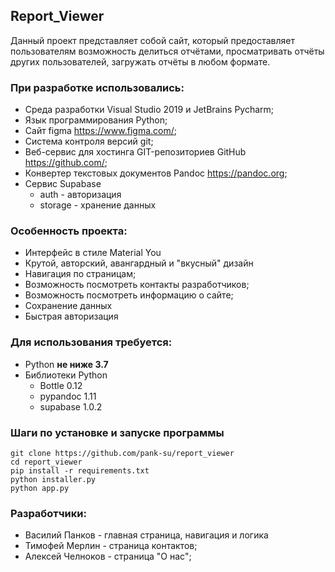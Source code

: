 ## Report_Viewer

Данный проект представляет собой сайт, который предоставляет пользователям возможность
делиться отчётами, просматривать отчёты других пользователей, загружать отчёты в любом формате.

### При разработке использовались:
- Среда разработки Visual Studio 2019 и JetBrains Pycharm;
- Язык программирования Python;
- Сайт figma https://www.figma.com/;
- Система контроля версий git;
- Веб-сервис для хостинга GIT-репозиториев GitHub https://github.com/;
- Конвертер текстовых документов Pandoc https://pandoc.org;
- Сервис Supabase
  - auth - авторизация
  - storage - хранение данных


### Особенность проекта:
- Интерфейс в стиле Material You
- Крутой, авторский, авангардный и "вкусный" дизайн
- Навигация по страницам;
- Возможность посмотреть контакты разработчиков;
- Возможность посмотреть информацию о сайте;
- Сохранение данных
- Быстрая авторизация

### Для использования требуется:
- Python **не ниже 3.7**
- Библиотеки Python
  - Bottle 0.12
  - pypandoc 1.11
  - supabase 1.0.2

### Шаги по установке и запуске программы
```shell
git clone https://github.com/pank-su/report_viewer
cd report_viewer
pip install -r requirements.txt
python installer.py
python app.py
```
### Разработчики:
- Василий Панков - главная страница, навигация и логика
- Тимофей Мерлин - страница контактов;
- Алексей Челноков - страница "О нас";

